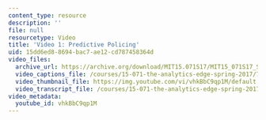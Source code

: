 ```yaml
---
content_type: resource
description: ''
file: null
resourcetype: Video
title: 'Video 1: Predictive Policing'
uid: 15dd6ed8-8694-bac7-ae12-cd787458364d
video_files:
  archive_url: https://archive.org/download/MIT15.071S17/MIT15_071S17_Session_7.3.01_300k.mp4
  video_captions_file: /courses/15-071-the-analytics-edge-spring-2017/703ed0b7e1cf57c797bc72e7aa784089_vhkBbC9qp1M.vtt
  video_thumbnail_file: https://img.youtube.com/vi/vhkBbC9qp1M/default.jpg
  video_transcript_file: /courses/15-071-the-analytics-edge-spring-2017/8a708b407a3894c6cd92d57e6bffaa27_vhkBbC9qp1M.pdf
video_metadata:
  youtube_id: vhkBbC9qp1M
---
```

